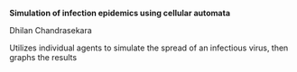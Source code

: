 **Simulation of infection epidemics using cellular automata**

Dhilan Chandrasekara

Utilizes individual agents to simulate the spread of an infectious virus, then graphs the results
